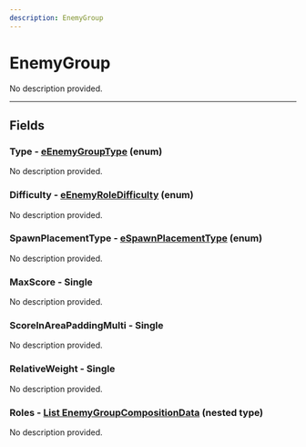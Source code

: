 ```yaml
---
description: EnemyGroup
---
```


# EnemyGroup

No description provided.

***

## Fields

### Type - [eEnemyGroupType](../enum-types.md#eEnemyGroupType) (enum)

No description provided.

### Difficulty - [eEnemyRoleDifficulty](../enum-types.md#eEnemyRoleDifficulty) (enum)

No description provided.

### SpawnPlacementType - [eSpawnPlacementType](../enum-types.md#eSpawnPlacementType) (enum)

No description provided.

### MaxScore - Single

No description provided.

### ScoreInAreaPaddingMulti - Single

No description provided.

### RelativeWeight - Single

No description provided.

### Roles - [List EnemyGroupCompositionData](../nested-types/EnemyGroupCompositionData.md) (nested type)

No description provided.

